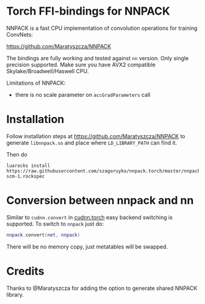 Torch FFI-bindings for NNPACK 
=============

NNPACK is a fast CPU implementation of convolution operations for training ConvNets:
 
https://github.com/Maratyszcza/NNPACK

The bindings are fully working and tested against `nn` version. Only single precision supported.
Make sure you have AVX2 compatible Skylake/Broadwell/Haswell CPU.

Limitations of NNPACK:

 * there is no scale parameter on `accGradParameters` call

# Installation

Follow installation steps at https://github.com/Maratyszcza/NNPACK to generate `libnnpack.so` and place where `LD_LIBRARY_PATH` can find it.

Then do

```
luarocks install https://raw.githubusercontent.com/szagoruyko/nnpack.torch/master/nnpack-scm-1.rockspec
```

# Conversion between nnpack and nn

Similar to `cudnn.convert` in [cudnn.torch](https://github.com/soumith/cudnn.torch) easy backend switching is supported. To switch to `nnpack` just do:

```lua
nnpack.convert(net, nnpack)
```

There will be no memory copy, just metatables will be swapped.

# Credits

Thanks to @Maratyszcza for adding the option to generate shared NNPACK library.
